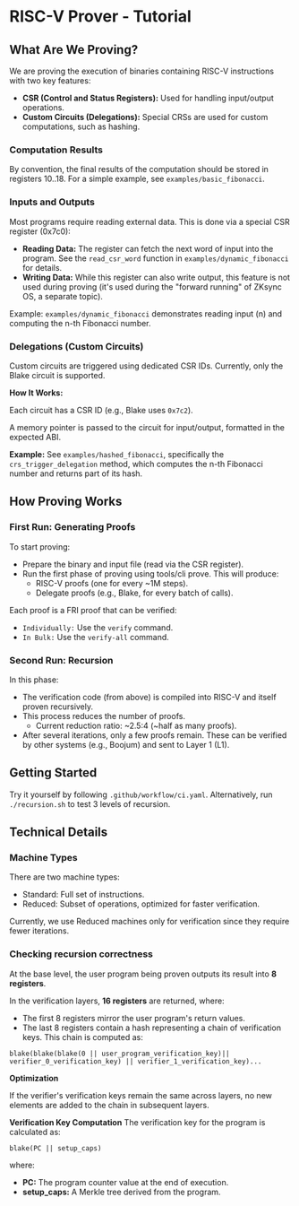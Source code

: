 # RISC-V Prover - Tutorial

## What Are We Proving?

We are proving the execution of binaries containing RISC-V instructions with two key features:

* **CSR (Control and Status Registers):** Used for handling input/output operations.
* **Custom Circuits (Delegations):** Special CRSs are used for custom computations, such as hashing.

### Computation Results

By convention, the final results of the computation should be stored in registers 10..18.
For a simple example, see `examples/basic_fibonacci`.

### Inputs and Outputs

Most programs require reading external data. This is done via a special CSR register (0x7c0):

* **Reading Data:** The register can fetch the next word of input into the program. See the `read_csr_word` function in `examples/dynamic_fibonacci` for details.
* **Writing Data:** While this register can also write output, this feature is not used during proving (it's used during the "forward running" of ZKsync OS, a separate topic).

Example: `examples/dynamic_fibonacci` demonstrates reading input (n) and computing the n-th Fibonacci number.

### Delegations (Custom Circuits)
Custom circuits are triggered using dedicated CSR IDs. Currently, only the Blake circuit is supported.


**How It Works:**

Each circuit has a CSR ID (e.g., Blake uses `0x7c2`).

A memory pointer is passed to the circuit for input/output, formatted in the expected ABI.

**Example:** See `examples/hashed_fibonacci`, specifically the `crs_trigger_delegation` method, which computes the n-th Fibonacci number and returns part of its hash.

## How Proving Works

### First Run: Generating Proofs
To start proving:

* Prepare the binary and input file (read via the CSR register).
* Run the first phase of proving using tools/cli prove. This will produce:
  * RISC-V proofs (one for every ~1M steps).
  * Delegate proofs (e.g., Blake, for every batch of calls).

Each proof is a FRI proof that can be verified:

* `Individually:` Use the `verify` command.
* `In Bulk:` Use the `verify-all` command.

### Second Run: Recursion
In this phase:

* The verification code (from above) is compiled into RISC-V and itself proven recursively.
* This process reduces the number of proofs.
    * Current reduction ratio: ~2.5:4 (~half as many proofs).
* After several iterations, only a few proofs remain. These can be verified by other systems (e.g., Boojum) and sent to Layer 1 (L1).


## Getting Started
Try it yourself by following `.github/workflow/ci.yaml`.
Alternatively, run `./recursion.sh` to test 3 levels of recursion.


## Technical Details

### Machine Types
There are two machine types:

* Standard: Full set of instructions.
* Reduced: Subset of operations, optimized for faster verification.

Currently, we use Reduced machines only for verification since they require fewer iterations.

### Checking recursion correctness

At the base level, the user program being proven outputs its result into **8 registers**.

In the verification layers, **16 registers** are returned, where:

* The first 8 registers mirror the user program's return values.
* The last 8 registers contain a hash representing a chain of verification keys. This chain is computed as:

 `blake(blake(blake(0 || user_program_verification_key)|| verifier_0_verification_key) || verifier_1_verification_key)...`

**Optimization**

If the verifier's verification keys remain the same across layers, no new elements are added to the chain in subsequent layers.


**Verification Key Computation**
The verification key for the program is calculated as:

`blake(PC || setup_caps)`

where:
* **PC:** The program counter value at the end of execution.
* **setup_caps:** A Merkle tree derived from the program.